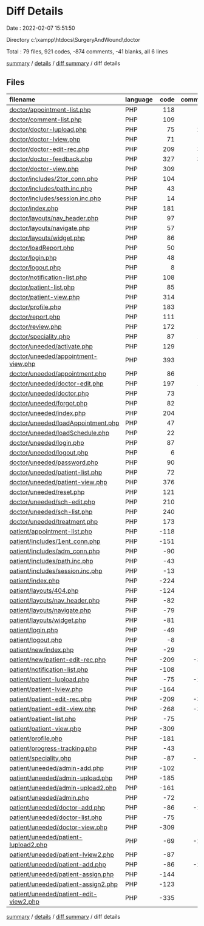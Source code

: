 # Diff Details

Date : 2022-02-07 15:51:50

Directory c:\xampp\htdocs\SurgeryAndWound\doctor

Total : 79 files,  921 codes, -874 comments, -41 blanks, all 6 lines

[summary](results.md) / [details](details.md) / [diff summary](diff.md) / diff details

## Files
| filename | language | code | comment | blank | total |
| :--- | :--- | ---: | ---: | ---: | ---: |
| [doctor/appointment-list.php](/doctor/appointment-list.php) | PHP | 118 | 0 | 12 | 130 |
| [doctor/comment-list.php](/doctor/comment-list.php) | PHP | 109 | 0 | 8 | 117 |
| [doctor/doctor-Iupload.php](/doctor/doctor-Iupload.php) | PHP | 75 | 290 | 17 | 382 |
| [doctor/doctor-Iview.php](/doctor/doctor-Iview.php) | PHP | 71 | 0 | 7 | 78 |
| [doctor/doctor-edit-rec.php](/doctor/doctor-edit-rec.php) | PHP | 209 | 319 | 24 | 552 |
| [doctor/doctor-feedback.php](/doctor/doctor-feedback.php) | PHP | 327 | 398 | 32 | 757 |
| [doctor/doctor-view.php](/doctor/doctor-view.php) | PHP | 309 | 0 | 26 | 335 |
| [doctor/includes/2tor_conn.php](/doctor/includes/2tor_conn.php) | PHP | 104 | 11 | 29 | 144 |
| [doctor/includes/path.inc.php](/doctor/includes/path.inc.php) | PHP | 43 | 2 | 8 | 53 |
| [doctor/includes/session.inc.php](/doctor/includes/session.inc.php) | PHP | 14 | 1 | 6 | 21 |
| [doctor/index.php](/doctor/index.php) | PHP | 181 | 12 | 13 | 206 |
| [doctor/layouts/nav_header.php](/doctor/layouts/nav_header.php) | PHP | 97 | 0 | 10 | 107 |
| [doctor/layouts/navigate.php](/doctor/layouts/navigate.php) | PHP | 57 | 0 | 1 | 58 |
| [doctor/layouts/widget.php](/doctor/layouts/widget.php) | PHP | 86 | 0 | 0 | 86 |
| [doctor/loadReport.php](/doctor/loadReport.php) | PHP | 50 | 3 | 11 | 64 |
| [doctor/login.php](/doctor/login.php) | PHP | 48 | 12 | 12 | 72 |
| [doctor/logout.php](/doctor/logout.php) | PHP | 8 | 0 | 0 | 8 |
| [doctor/notification-list.php](/doctor/notification-list.php) | PHP | 108 | 4 | 10 | 122 |
| [doctor/patient-list.php](/doctor/patient-list.php) | PHP | 85 | 0 | 4 | 89 |
| [doctor/patient-view.php](/doctor/patient-view.php) | PHP | 314 | 1 | 27 | 342 |
| [doctor/profile.php](/doctor/profile.php) | PHP | 183 | 10 | 17 | 210 |
| [doctor/report.php](/doctor/report.php) | PHP | 111 | 0 | 12 | 123 |
| [doctor/review.php](/doctor/review.php) | PHP | 172 | 0 | 18 | 190 |
| [doctor/speciality.php](/doctor/speciality.php) | PHP | 87 | 199 | 10 | 296 |
| [doctor/uneeded/activate.php](/doctor/uneeded/activate.php) | PHP | 129 | 1 | 11 | 141 |
| [doctor/uneeded/appointment-view.php](/doctor/uneeded/appointment-view.php) | PHP | 393 | 7 | 36 | 436 |
| [doctor/uneeded/appointment.php](/doctor/uneeded/appointment.php) | PHP | 86 | 0 | 5 | 91 |
| [doctor/uneeded/doctor-edit.php](/doctor/uneeded/doctor-edit.php) | PHP | 197 | 188 | 17 | 402 |
| [doctor/uneeded/doctor.php](/doctor/uneeded/doctor.php) | PHP | 73 | 0 | 5 | 78 |
| [doctor/uneeded/forgot.php](/doctor/uneeded/forgot.php) | PHP | 82 | 0 | 13 | 95 |
| [doctor/uneeded/index.php](/doctor/uneeded/index.php) | PHP | 204 | 4 | 7 | 215 |
| [doctor/uneeded/loadAppointment.php](/doctor/uneeded/loadAppointment.php) | PHP | 47 | 7 | 3 | 57 |
| [doctor/uneeded/loadSchedule.php](/doctor/uneeded/loadSchedule.php) | PHP | 22 | 0 | 6 | 28 |
| [doctor/uneeded/login.php](/doctor/uneeded/login.php) | PHP | 87 | 0 | 9 | 96 |
| [doctor/uneeded/logout.php](/doctor/uneeded/logout.php) | PHP | 6 | 2 | 0 | 8 |
| [doctor/uneeded/password.php](/doctor/uneeded/password.php) | PHP | 90 | 0 | 10 | 100 |
| [doctor/uneeded/patient-list.php](/doctor/uneeded/patient-list.php) | PHP | 72 | 0 | 4 | 76 |
| [doctor/uneeded/patient-view.php](/doctor/uneeded/patient-view.php) | PHP | 376 | 7 | 34 | 417 |
| [doctor/uneeded/reset.php](/doctor/uneeded/reset.php) | PHP | 121 | 27 | 12 | 160 |
| [doctor/uneeded/sch-edit.php](/doctor/uneeded/sch-edit.php) | PHP | 210 | 0 | 17 | 227 |
| [doctor/uneeded/sch-list.php](/doctor/uneeded/sch-list.php) | PHP | 240 | 0 | 15 | 255 |
| [doctor/uneeded/treatment.php](/doctor/uneeded/treatment.php) | PHP | 173 | 0 | 17 | 190 |
| [patient/appointment-list.php](/patient/appointment-list.php) | PHP | -118 | -1 | -12 | -131 |
| [patient/includes/1ent_conn.php](/patient/includes/1ent_conn.php) | PHP | -151 | -16 | -31 | -198 |
| [patient/includes/adm_conn.php](/patient/includes/adm_conn.php) | PHP | -90 | -11 | -25 | -126 |
| [patient/includes/path.inc.php](/patient/includes/path.inc.php) | PHP | -43 | -2 | -9 | -54 |
| [patient/includes/session.inc.php](/patient/includes/session.inc.php) | PHP | -13 | -1 | -6 | -20 |
| [patient/index.php](/patient/index.php) | PHP | -224 | -3 | -24 | -251 |
| [patient/layouts/404.php](/patient/layouts/404.php) | PHP | -124 | -5 | -24 | -153 |
| [patient/layouts/nav_header.php](/patient/layouts/nav_header.php) | PHP | -82 | 0 | -5 | -87 |
| [patient/layouts/navigate.php](/patient/layouts/navigate.php) | PHP | -79 | 0 | 0 | -79 |
| [patient/layouts/widget.php](/patient/layouts/widget.php) | PHP | -81 | 0 | -1 | -82 |
| [patient/login.php](/patient/login.php) | PHP | -49 | -13 | -19 | -81 |
| [patient/logout.php](/patient/logout.php) | PHP | -8 | 0 | 0 | -8 |
| [patient/new/index.php](/patient/new/index.php) | PHP | -29 | 0 | -17 | -46 |
| [patient/new/patient-edit-rec.php](/patient/new/patient-edit-rec.php) | PHP | -209 | -319 | -24 | -552 |
| [patient/notification-list.php](/patient/notification-list.php) | PHP | -108 | -4 | -10 | -122 |
| [patient/patient-Iupload.php](/patient/patient-Iupload.php) | PHP | -75 | -293 | -17 | -385 |
| [patient/patient-Iview.php](/patient/patient-Iview.php) | PHP | -164 | 0 | -14 | -178 |
| [patient/patient-edit-rec.php](/patient/patient-edit-rec.php) | PHP | -209 | -319 | -24 | -552 |
| [patient/patient-edit-view.php](/patient/patient-edit-view.php) | PHP | -268 | -351 | -23 | -642 |
| [patient/patient-list.php](/patient/patient-list.php) | PHP | -75 | 0 | -3 | -78 |
| [patient/patient-view.php](/patient/patient-view.php) | PHP | -309 | 0 | -26 | -335 |
| [patient/profile.php](/patient/profile.php) | PHP | -181 | -39 | -22 | -242 |
| [patient/progress-tracking.php](/patient/progress-tracking.php) | PHP | -43 | -2 | -11 | -56 |
| [patient/speciality.php](/patient/speciality.php) | PHP | -87 | -199 | -10 | -296 |
| [patient/uneeded/admin-add.php](/patient/uneeded/admin-add.php) | PHP | -102 | -3 | -16 | -121 |
| [patient/uneeded/admin-upload.php](/patient/uneeded/admin-upload.php) | PHP | -185 | -5 | -22 | -212 |
| [patient/uneeded/admin-upload2.php](/patient/uneeded/admin-upload2.php) | PHP | -161 | -5 | -21 | -187 |
| [patient/uneeded/admin.php](/patient/uneeded/admin.php) | PHP | -72 | 0 | -3 | -75 |
| [patient/uneeded/doctor-add.php](/patient/uneeded/doctor-add.php) | PHP | -86 | -240 | -6 | -332 |
| [patient/uneeded/doctor-list.php](/patient/uneeded/doctor-list.php) | PHP | -75 | 0 | -3 | -78 |
| [patient/uneeded/doctor-view.php](/patient/uneeded/doctor-view.php) | PHP | -309 | 0 | -26 | -335 |
| [patient/uneeded/patient-Iupload2.php](/patient/uneeded/patient-Iupload2.php) | PHP | -69 | -290 | -16 | -375 |
| [patient/uneeded/patient-Iview2.php](/patient/uneeded/patient-Iview2.php) | PHP | -87 | -1 | -12 | -100 |
| [patient/uneeded/patient-add.php](/patient/uneeded/patient-add.php) | PHP | -86 | -240 | -6 | -332 |
| [patient/uneeded/patient-assign.php](/patient/uneeded/patient-assign.php) | PHP | -144 | -2 | -16 | -162 |
| [patient/uneeded/patient-assign2.php](/patient/uneeded/patient-assign2.php) | PHP | -123 | -2 | -18 | -143 |
| [patient/uneeded/patient-edit-view2.php](/patient/uneeded/patient-edit-view2.php) | PHP | -335 | -13 | -54 | -402 |

[summary](results.md) / [details](details.md) / [diff summary](diff.md) / diff details